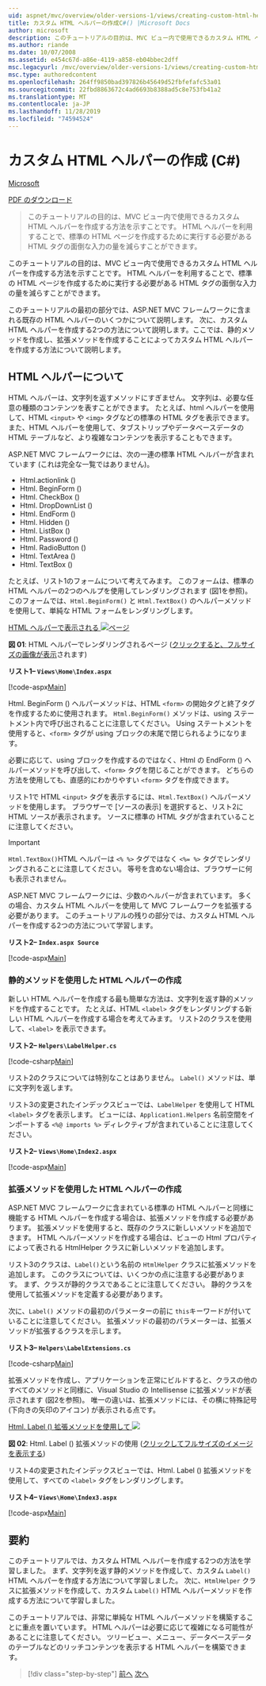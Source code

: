 ```yaml
---
uid: aspnet/mvc/overview/older-versions-1/views/creating-custom-html-helpers-cs
title: カスタム HTML ヘルパーの作成C#() |Microsoft Docs
author: microsoft
description: このチュートリアルの目的は、MVC ビュー内で使用できるカスタム HTML ヘルパーを作成する方法を示すことです。 HTML ヘルパーを利用することで...
ms.author: riande
ms.date: 10/07/2008
ms.assetid: e454c67d-a86e-4119-a858-eb04bbec2dff
msc.legacyurl: /mvc/overview/older-versions-1/views/creating-custom-html-helpers-cs
msc.type: authoredcontent
ms.openlocfilehash: 264ff9850bad397826b45649d52fbfefafc53a01
ms.sourcegitcommit: 22fbd8863672c4ad6693b8388ad5c8e753fb41a2
ms.translationtype: MT
ms.contentlocale: ja-JP
ms.lasthandoff: 11/28/2019
ms.locfileid: "74594524"
---
```

# <a name="creating-custom-html-helpers-c"></a>カスタム HTML ヘルパーの作成 (C#)

[Microsoft](https://github.com/microsoft)

[PDF のダウンロード](https://download.microsoft.com/download/1/1/f/11f721aa-d749-4ed7-bb89-a681b68894e6/ASPNET_MVC_Tutorial_9_CS.pdf)

> このチュートリアルの目的は、MVC ビュー内で使用できるカスタム HTML ヘルパーを作成する方法を示すことです。 HTML ヘルパーを利用することで、標準の HTML ページを作成するために実行する必要がある HTML タグの面倒な入力の量を減らすことができます。

このチュートリアルの目的は、MVC ビュー内で使用できるカスタム HTML ヘルパーを作成する方法を示すことです。 HTML ヘルパーを利用することで、標準の HTML ページを作成するために実行する必要がある HTML タグの面倒な入力の量を減らすことができます。

このチュートリアルの最初の部分では、ASP.NET MVC フレームワークに含まれる既存の HTML ヘルパーのいくつかについて説明します。 次に、カスタム HTML ヘルパーを作成する2つの方法について説明します。ここでは、静的メソッドを作成し、拡張メソッドを作成することによってカスタム HTML ヘルパーを作成する方法について説明します。

## <a name="understanding-html-helpers"></a>HTML ヘルパーについて

HTML ヘルパーは、文字列を返すメソッドにすぎません。 文字列は、必要な任意の種類のコンテンツを表すことができます。 たとえば、html ヘルパーを使用して、HTML `<input>` や `<img>` タグなどの標準の HTML タグを表示できます。 また、HTML ヘルパーを使用して、タブストリップやデータベースデータの HTML テーブルなど、より複雑なコンテンツを表示することもできます。

ASP.NET MVC フレームワークには、次の一連の標準 HTML ヘルパーが含まれています (これは完全な一覧ではありません)。

- Html.actionlink ()
- Html. BeginForm ()
- Html. CheckBox ()
- Html. DropDownList ()
- Html. EndForm ()
- Html. Hidden ()
- Html. ListBox ()
- Html. Password ()
- Html. RadioButton ()
- Html. TextArea ()
- Html. TextBox ()

たとえば、リスト1のフォームについて考えてみます。 このフォームは、標準の HTML ヘルパーの2つのヘルプを使用してレンダリングされます (図1を参照)。 このフォームでは、`Html.BeginForm()` と `Html.TextBox()` のヘルパーメソッドを使用して、単純な HTML フォームをレンダリングします。

[HTML ヘルパーで表示される ![ページ](creating-custom-html-helpers-cs/_static/image2.png)](creating-custom-html-helpers-cs/_static/image1.png)

**図 01**: HTML ヘルパーでレンダリングされるページ ([クリックすると、フルサイズの画像が表示](creating-custom-html-helpers-cs/_static/image3.png)されます)

**リスト1– `Views\Home\Index.aspx`**

[!code-aspx[Main](creating-custom-html-helpers-cs/samples/sample1.aspx)]

Html. BeginForm () ヘルパーメソッドは、HTML `<form>` の開始タグと終了タグを作成するために使用されます。 `Html.BeginForm()` メソッドは、using ステートメント内で呼び出されることに注意してください。 Using ステートメントを使用すると、`<form>` タグが using ブロックの末尾で閉じられるようになります。

必要に応じて、using ブロックを作成するのではなく、Html の EndForm () ヘルパーメソッドを呼び出して、`<form>` タグを閉じることができます。 どちらの方法を使用しても、直感的にわかりやすい `<form>` タグを作成できます。

リスト1で HTML `<input>` タグを表示するには、`Html.TextBox()` ヘルパーメソッドを使用します。 ブラウザーで [ソースの表示] を選択すると、リスト2に HTML ソースが表示されます。 ソースに標準の HTML タグが含まれていることに注意してください。

> [!IMPORTANT]
> `Html.TextBox()`HTML ヘルパーは `<% %>` タグではなく `<%= %>` タグでレンダリングされることに注意してください。 等号を含めない場合は、ブラウザーに何も表示されません。

ASP.NET MVC フレームワークには、少数のヘルパーが含まれています。 多くの場合、カスタム HTML ヘルパーを使用して MVC フレームワークを拡張する必要があります。 このチュートリアルの残りの部分では、カスタム HTML ヘルパーを作成する2つの方法について学習します。

**リスト2– `Index.aspx Source`**

[!code-aspx[Main](creating-custom-html-helpers-cs/samples/sample2.aspx)]

### <a name="creating-html-helpers-with-static-methods"></a>静的メソッドを使用した HTML ヘルパーの作成

新しい HTML ヘルパーを作成する最も簡単な方法は、文字列を返す静的メソッドを作成することです。 たとえば、HTML `<label>` タグをレンダリングする新しい HTML ヘルパーを作成する場合を考えてみます。 リスト2のクラスを使用して、`<label>` を表示できます。

**リスト2– `Helpers\LabelHelper.cs`**

[!code-csharp[Main](creating-custom-html-helpers-cs/samples/sample3.cs)]

リスト2のクラスについては特別なことはありません。 `Label()` メソッドは、単に文字列を返します。

リスト3の変更されたインデックスビューでは、`LabelHelper` を使用して HTML `<label>` タグを表示します。 ビューには、`Application1.Helpers` 名前空間をインポートする `<%@ imports %>` ディレクティブが含まれていることに注意してください。

**リスト2– `Views\Home\Index2.aspx`**

[!code-aspx[Main](creating-custom-html-helpers-cs/samples/sample4.aspx)]

### <a name="creating-html-helpers-with-extension-methods"></a>拡張メソッドを使用した HTML ヘルパーの作成

ASP.NET MVC フレームワークに含まれている標準の HTML ヘルパーと同様に機能する HTML ヘルパーを作成する場合は、拡張メソッドを作成する必要があります。 拡張メソッドを使用すると、既存のクラスに新しいメソッドを追加できます。 HTML ヘルパーメソッドを作成する場合は、ビューの Html プロパティによって表される HtmlHelper クラスに新しいメソッドを追加します。

リスト3のクラスは、`Label()`という名前の `HtmlHelper` クラスに拡張メソッドを追加します。 このクラスについては、いくつかの点に注意する必要があります。 まず、クラスが静的クラスであることに注意してください。 静的クラスを使用して拡張メソッドを定義する必要があります。

次に、`Label()` メソッドの最初のパラメーターの前に `this`キーワードが付いていることに注意してください。 拡張メソッドの最初のパラメーターは、拡張メソッドが拡張するクラスを示します。

**リスト3– `Helpers\LabelExtensions.cs`**

[!code-csharp[Main](creating-custom-html-helpers-cs/samples/sample5.cs)]

拡張メソッドを作成し、アプリケーションを正常にビルドすると、クラスの他のすべてのメソッドと同様に、Visual Studio の Intellisense に拡張メソッドが表示されます (図2を参照)。 唯一の違いは、拡張メソッドには、その横に特殊記号 (下向きの矢印のアイコン) が表示される点です。

[Html. Label () 拡張メソッドを使用して ![](creating-custom-html-helpers-cs/_static/image5.png)](creating-custom-html-helpers-cs/_static/image4.png)

**図 02**: Html. Label () 拡張メソッドの使用 ([クリックしてフルサイズのイメージを表示する](creating-custom-html-helpers-cs/_static/image6.png))

リスト4の変更されたインデックスビューでは、Html. Label () 拡張メソッドを使用して、すべての `<label>` タグをレンダリングします。

**リスト4– `Views\Home\Index3.aspx`**

[!code-aspx[Main](creating-custom-html-helpers-cs/samples/sample6.aspx)]

## <a name="summary"></a>要約

このチュートリアルでは、カスタム HTML ヘルパーを作成する2つの方法を学習しました。 まず、文字列を返す静的メソッドを作成して、カスタム `Label()` HTML ヘルパーを作成する方法について学習しました。 次に、`HtmlHelper` クラスに拡張メソッドを作成して、カスタム `Label()` HTML ヘルパーメソッドを作成する方法について学習しました。

このチュートリアルでは、非常に単純な HTML ヘルパーメソッドを構築することに重点を置いています。 HTML ヘルパーは必要に応じて複雑になる可能性があることに注意してください。 ツリービュー、メニュー、データベースデータのテーブルなどのリッチコンテンツを表示する HTML ヘルパーを構築できます。

> [!div class="step-by-step"]
> [前へ](asp-net-mvc-views-overview-cs.md)
> [次へ](using-the-tagbuilder-class-to-build-html-helpers-cs.md)
